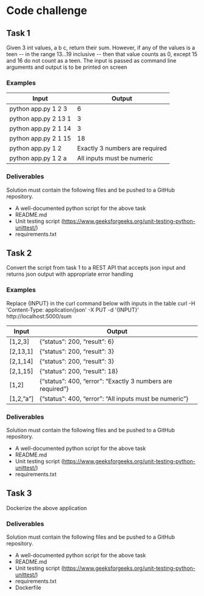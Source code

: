 # Code challenge

## Task 1

Given 3 int values, a b c, return their sum. However, if any of the values is a teen -- in the range 13...19 inclusive -- then that value counts as 0, except 15 and 16 do not count as a teen. The input is passed as command line arguments and output is to be printed on screen

### Examples

| Input                | Output                         |
| -------------------- | ------------------------------ |
| python app.py 1 2 3  | 6                              |
| python app.py 2 13 1 | 3                              |
| python app.py 2 1 14 | 3                              |
| python app.py 2 1 15 | 18                             |
| python app.py 1 2    | Exactly 3 numbers are required |
| python app.py 1 2 a  | All inputs must be numeric     |

### Deliverables

Solution must contain the following files and be pushed to a GitHub repository.

- A well-documented python script for the above task
- README.md
- Unit testing script (https://www.geeksforgeeks.org/unit-testing-python-unittest/)
- requirements.txt

## Task 2

Convert the script from task 1 to a REST API that accepts json input and returns json output with appropriate error handling

### Examples

Replace {INPUT} in the curl command below with inputs in the table
curl -H 'Content-Type: application/json' -X PUT -d '{INPUT}’ http://localhost:5000/sum

| Input     | Output                                                     |
| --------- | ---------------------------------------------------------- |
| [1,2,3]   | {“status”: 200, “result”: 6}                               |
| [2,13,1]  | {“status”: 200, “result”: 3}                               |
| [2,1,14]  | {“status”: 200, “result”: 3}                               |
| [2,1,15]  | {“status”: 200, “result”: 18}                              |
| [1,2]     | {“status”: 400, “error”: “Exactly 3 numbers are required”} |
| [1,2,”a”] | {“status”: 400, “error”: “All inputs must be numeric”}     |

### Deliverables

Solution must contain the following files and be pushed to a GitHub repository.

- A well-documented python script for the above task
- README.md
- Unit testing script (https://www.geeksforgeeks.org/unit-testing-python-unittest/)
- requirements.txt

## Task 3

Dockerize the above application

### Deliverables

Solution must contain the following files and be pushed to a GitHub repository.

- A well-documented python script for the above task
- README.md
- Unit testing script (https://www.geeksforgeeks.org/unit-testing-python-unittest/)
- requirements.txt
- Dockerfile
